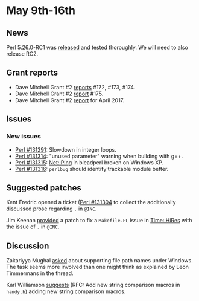 # May 9th-16th

## News

Perl 5.26.0-RC1 was
[released](http://nntp.perl.org/group/perl.perl5.porters/244337) and
tested thoroughly. We will need to also release RC2.

## Grant reports

* Dave Mitchell Grant \#2
  [reports](http://nntp.perl.org/group/perl.perl5.porters/244319)
  \#172, \#173, \#174.
* Dave Mitchell Grant \#2
  [report](http://nntp.perl.org/group/perl.perl5.porters/244386) \#175.
* Dave Mitchell Grant \#2
  [report](http://nntp.perl.org/group/perl.perl5.porters/244320) for
  April 2017.

## Issues

### New issues

* [Perl #131291](http://rt.perl.org/Ticket/Display.html?id=131291):
  Slowdown in integer loops.
* [Perl #131314](http://rt.perl.org/Ticket/Display.html?id=131314):
  "unused parameter" warning when building with g++.
* [Perl #131315](http://rt.perl.org/Ticket/Display.html?id=131315):
  [Net::Ping](http://metacpan.org/pod/Net::Ping) in bleadperl broken on
  Windows XP.
* [Perl #131316](http://rt.perl.org/Ticket/Display.html?id=131316):
  `perlbug` should identify trackable module better.

## Suggested patches

Kent Fredric opened a ticket
([Perl #131304](http://rt.perl.org/Ticket/Display.html?id=131304) to
collect the additionally discussed prose regarding `.` in `@INC`.

Jim Keenan
[provided](https://rt.perl.org/Ticket/Display.html?id=131202) a patch
to fix a `Makefile.PL` issue in
[Time::HiRes](http://metacpan.org/pod/Time::HiRes) with the issue of
`.` in `@INC`.

## Discussion

Zakariyya Mughal
[asked](http://nntp.perl.org/group/perl.perl5.porters/244316) about
supporting file path names under Windows.  The task seems more involved
than one might think as explained by Leon Timmermans in the thread.

Karl Williamson
[suggests](http://nntp.perl.org/group/perl.perl5.porters/244335) (RFC:
Add new string comparison macros in `handy.h`) adding new string
comparison macros.
